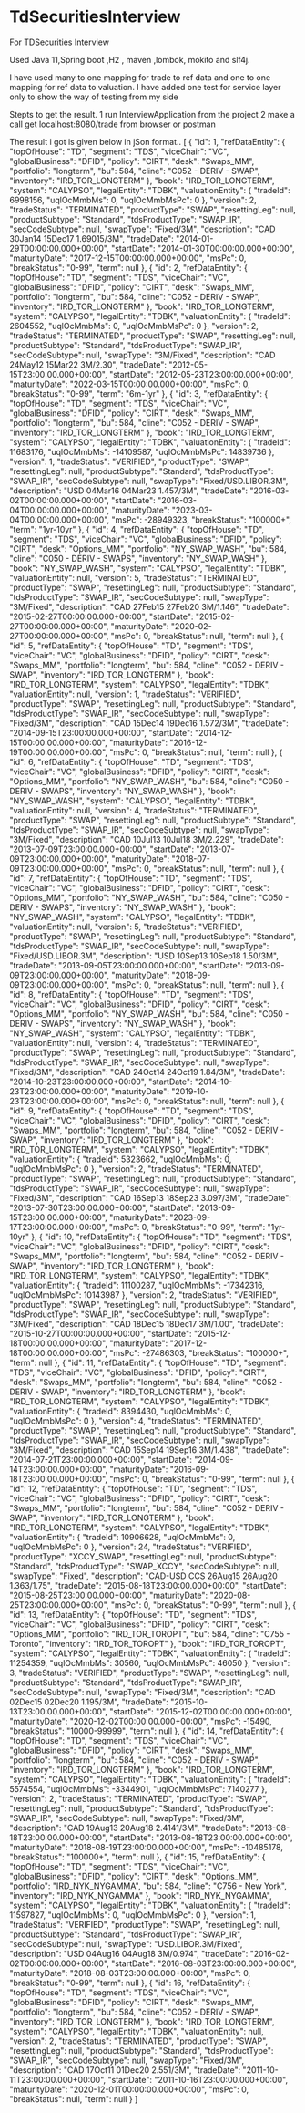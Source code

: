 # TdSecuritiesInterview
For TDSecurities Interview

Used Java 11,Spring boot ,H2 , maven ,lombok, mokito and slf4j.

I have used many to one mapping for trade to ref data and one to one mapping for ref data to valuation.
I have added one test for service layer only to show the way of testing from my side


Stepts to get the result.
1  run InterviewApplication from the project 
2  make a call get localhost:8080/trade from browser or postman

The result i got is given below in jSon format..
[
    {
        "id": 1,
        "refDataEntity": {
            "topOfHouse": "TD",
            "segment": "TDS",
            "viceChair": "VC",
            "globalBusiness": "DFID",
            "policy": "CIRT",
            "desk": "Swaps_MM",
            "portfolio": "longterm",
            "bu": 584,
            "cline": "C052 - DERIV - SWAP",
            "inventory": "IRD_TOR_LONGTERM"
        },
        "book": "IRD_TOR_LONGTERM",
        "system": "CALYPSO",
        "legalEntity": "TDBK",
        "valuationEntity": {
            "tradeId": 6998156,
            "uqlOcMmbMs": 0,
            "uqlOcMmbMsPc": 0
        },
        "version": 2,
        "tradeStatus": "TERMINATED",
        "productType": "SWAP",
        "resettingLeg": null,
        "productSubtype": "Standard",
        "tdsProductType": "SWAP_IR",
        "secCodeSubtype": null,
        "swapType": "Fixed/3M",
        "description": "CAD 30Jan14 15Dec17 1.69015/3M",
        "tradeDate": "2014-01-29T00:00:00.000+00:00",
        "startDate": "2014-01-30T00:00:00.000+00:00",
        "maturityDate": "2017-12-15T00:00:00.000+00:00",
        "msPc": 0,
        "breakStatus": "0-99",
        "term": null
    },
    {
        "id": 2,
        "refDataEntity": {
            "topOfHouse": "TD",
            "segment": "TDS",
            "viceChair": "VC",
            "globalBusiness": "DFID",
            "policy": "CIRT",
            "desk": "Swaps_MM",
            "portfolio": "longterm",
            "bu": 584,
            "cline": "C052 - DERIV - SWAP",
            "inventory": "IRD_TOR_LONGTERM"
        },
        "book": "IRD_TOR_LONGTERM",
        "system": "CALYPSO",
        "legalEntity": "TDBK",
        "valuationEntity": {
            "tradeId": 2604552,
            "uqlOcMmbMs": 0,
            "uqlOcMmbMsPc": 0
        },
        "version": 2,
        "tradeStatus": "TERMINATED",
        "productType": "SWAP",
        "resettingLeg": null,
        "productSubtype": "Standard",
        "tdsProductType": "SWAP_IR",
        "secCodeSubtype": null,
        "swapType": "3M/Fixed",
        "description": "CAD 24May12 15Mar22 3M/2.30",
        "tradeDate": "2012-05-15T23:00:00.000+00:00",
        "startDate": "2012-05-23T23:00:00.000+00:00",
        "maturityDate": "2022-03-15T00:00:00.000+00:00",
        "msPc": 0,
        "breakStatus": "0-99",
        "term": "6m-1yr"
    },
    {
        "id": 3,
        "refDataEntity": {
            "topOfHouse": "TD",
            "segment": "TDS",
            "viceChair": "VC",
            "globalBusiness": "DFID",
            "policy": "CIRT",
            "desk": "Swaps_MM",
            "portfolio": "longterm",
            "bu": 584,
            "cline": "C052 - DERIV - SWAP",
            "inventory": "IRD_TOR_LONGTERM"
        },
        "book": "IRD_TOR_LONGTERM",
        "system": "CALYPSO",
        "legalEntity": "TDBK",
        "valuationEntity": {
            "tradeId": 11683176,
            "uqlOcMmbMs": -14109587,
            "uqlOcMmbMsPc": 14839736
        },
        "version": 1,
        "tradeStatus": "VERIFIED",
        "productType": "SWAP",
        "resettingLeg": null,
        "productSubtype": "Standard",
        "tdsProductType": "SWAP_IR",
        "secCodeSubtype": null,
        "swapType": "Fixed/USD.LIBOR.3M",
        "description": "USD 04Mar16 04Mar23 1.457/3M",
        "tradeDate": "2016-03-02T00:00:00.000+00:00",
        "startDate": "2016-03-04T00:00:00.000+00:00",
        "maturityDate": "2023-03-04T00:00:00.000+00:00",
        "msPc": -28949323,
        "breakStatus": "100000+",
        "term": "1yr-10yr"
    },
    {
        "id": 4,
        "refDataEntity": {
            "topOfHouse": "TD",
            "segment": "TDS",
            "viceChair": "VC",
            "globalBusiness": "DFID",
            "policy": "CIRT",
            "desk": "Options_MM",
            "portfolio": "NY_SWAP_WASH",
            "bu": 584,
            "cline": "C050 - DERIV - SWAPS",
            "inventory": "NY_SWAP_WASH"
        },
        "book": "NY_SWAP_WASH",
        "system": "CALYPSO",
        "legalEntity": "TDBK",
        "valuationEntity": null,
        "version": 5,
        "tradeStatus": "TERMINATED",
        "productType": "SWAP",
        "resettingLeg": null,
        "productSubtype": "Standard",
        "tdsProductType": "SWAP_IR",
        "secCodeSubtype": null,
        "swapType": "3M/Fixed",
        "description": "CAD 27Feb15 27Feb20 3M/1.146",
        "tradeDate": "2015-02-27T00:00:00.000+00:00",
        "startDate": "2015-02-27T00:00:00.000+00:00",
        "maturityDate": "2020-02-27T00:00:00.000+00:00",
        "msPc": 0,
        "breakStatus": null,
        "term": null
    },
    {
        "id": 5,
        "refDataEntity": {
            "topOfHouse": "TD",
            "segment": "TDS",
            "viceChair": "VC",
            "globalBusiness": "DFID",
            "policy": "CIRT",
            "desk": "Swaps_MM",
            "portfolio": "longterm",
            "bu": 584,
            "cline": "C052 - DERIV - SWAP",
            "inventory": "IRD_TOR_LONGTERM"
        },
        "book": "IRD_TOR_LONGTERM",
        "system": "CALYPSO",
        "legalEntity": "TDBK",
        "valuationEntity": null,
        "version": 1,
        "tradeStatus": "VERIFIED",
        "productType": "SWAP",
        "resettingLeg": null,
        "productSubtype": "Standard",
        "tdsProductType": "SWAP_IR",
        "secCodeSubtype": null,
        "swapType": "Fixed/3M",
        "description": "CAD 15Dec14 19Dec16 1.572/3M",
        "tradeDate": "2014-09-15T23:00:00.000+00:00",
        "startDate": "2014-12-15T00:00:00.000+00:00",
        "maturityDate": "2016-12-19T00:00:00.000+00:00",
        "msPc": 0,
        "breakStatus": null,
        "term": null
    },
    {
        "id": 6,
        "refDataEntity": {
            "topOfHouse": "TD",
            "segment": "TDS",
            "viceChair": "VC",
            "globalBusiness": "DFID",
            "policy": "CIRT",
            "desk": "Options_MM",
            "portfolio": "NY_SWAP_WASH",
            "bu": 584,
            "cline": "C050 - DERIV - SWAPS",
            "inventory": "NY_SWAP_WASH"
        },
        "book": "NY_SWAP_WASH",
        "system": "CALYPSO",
        "legalEntity": "TDBK",
        "valuationEntity": null,
        "version": 4,
        "tradeStatus": "TERMINATED",
        "productType": "SWAP",
        "resettingLeg": null,
        "productSubtype": "Standard",
        "tdsProductType": "SWAP_IR",
        "secCodeSubtype": null,
        "swapType": "3M/Fixed",
        "description": "CAD 10Jul13 10Jul18 3M/2.229",
        "tradeDate": "2013-07-09T23:00:00.000+00:00",
        "startDate": "2013-07-09T23:00:00.000+00:00",
        "maturityDate": "2018-07-09T23:00:00.000+00:00",
        "msPc": 0,
        "breakStatus": null,
        "term": null
    },
    {
        "id": 7,
        "refDataEntity": {
            "topOfHouse": "TD",
            "segment": "TDS",
            "viceChair": "VC",
            "globalBusiness": "DFID",
            "policy": "CIRT",
            "desk": "Options_MM",
            "portfolio": "NY_SWAP_WASH",
            "bu": 584,
            "cline": "C050 - DERIV - SWAPS",
            "inventory": "NY_SWAP_WASH"
        },
        "book": "NY_SWAP_WASH",
        "system": "CALYPSO",
        "legalEntity": "TDBK",
        "valuationEntity": null,
        "version": 5,
        "tradeStatus": "VERIFIED",
        "productType": "SWAP",
        "resettingLeg": null,
        "productSubtype": "Standard",
        "tdsProductType": "SWAP_IR",
        "secCodeSubtype": null,
        "swapType": "Fixed/USD.LIBOR.3M",
        "description": "USD 10Sep13 10Sep18 1.50/3M",
        "tradeDate": "2013-09-05T23:00:00.000+00:00",
        "startDate": "2013-09-09T23:00:00.000+00:00",
        "maturityDate": "2018-09-09T23:00:00.000+00:00",
        "msPc": 0,
        "breakStatus": null,
        "term": null
    },
    {
        "id": 8,
        "refDataEntity": {
            "topOfHouse": "TD",
            "segment": "TDS",
            "viceChair": "VC",
            "globalBusiness": "DFID",
            "policy": "CIRT",
            "desk": "Options_MM",
            "portfolio": "NY_SWAP_WASH",
            "bu": 584,
            "cline": "C050 - DERIV - SWAPS",
            "inventory": "NY_SWAP_WASH"
        },
        "book": "NY_SWAP_WASH",
        "system": "CALYPSO",
        "legalEntity": "TDBK",
        "valuationEntity": null,
        "version": 4,
        "tradeStatus": "TERMINATED",
        "productType": "SWAP",
        "resettingLeg": null,
        "productSubtype": "Standard",
        "tdsProductType": "SWAP_IR",
        "secCodeSubtype": null,
        "swapType": "Fixed/3M",
        "description": "CAD 24Oct14 24Oct19 1.84/3M",
        "tradeDate": "2014-10-23T23:00:00.000+00:00",
        "startDate": "2014-10-23T23:00:00.000+00:00",
        "maturityDate": "2019-10-23T23:00:00.000+00:00",
        "msPc": 0,
        "breakStatus": null,
        "term": null
    },
    {
        "id": 9,
        "refDataEntity": {
            "topOfHouse": "TD",
            "segment": "TDS",
            "viceChair": "VC",
            "globalBusiness": "DFID",
            "policy": "CIRT",
            "desk": "Swaps_MM",
            "portfolio": "longterm",
            "bu": 584,
            "cline": "C052 - DERIV - SWAP",
            "inventory": "IRD_TOR_LONGTERM"
        },
        "book": "IRD_TOR_LONGTERM",
        "system": "CALYPSO",
        "legalEntity": "TDBK",
        "valuationEntity": {
            "tradeId": 5323662,
            "uqlOcMmbMs": 0,
            "uqlOcMmbMsPc": 0
        },
        "version": 2,
        "tradeStatus": "TERMINATED",
        "productType": "SWAP",
        "resettingLeg": null,
        "productSubtype": "Standard",
        "tdsProductType": "SWAP_IR",
        "secCodeSubtype": null,
        "swapType": "Fixed/3M",
        "description": "CAD 16Sep13 18Sep23 3.097/3M",
        "tradeDate": "2013-07-30T23:00:00.000+00:00",
        "startDate": "2013-09-15T23:00:00.000+00:00",
        "maturityDate": "2023-09-17T23:00:00.000+00:00",
        "msPc": 0,
        "breakStatus": "0-99",
        "term": "1yr-10yr"
    },
    {
        "id": 10,
        "refDataEntity": {
            "topOfHouse": "TD",
            "segment": "TDS",
            "viceChair": "VC",
            "globalBusiness": "DFID",
            "policy": "CIRT",
            "desk": "Swaps_MM",
            "portfolio": "longterm",
            "bu": 584,
            "cline": "C052 - DERIV - SWAP",
            "inventory": "IRD_TOR_LONGTERM"
        },
        "book": "IRD_TOR_LONGTERM",
        "system": "CALYPSO",
        "legalEntity": "TDBK",
        "valuationEntity": {
            "tradeId": 11100287,
            "uqlOcMmbMs": -17342316,
            "uqlOcMmbMsPc": 10143987
        },
        "version": 2,
        "tradeStatus": "VERIFIED",
        "productType": "SWAP",
        "resettingLeg": null,
        "productSubtype": "Standard",
        "tdsProductType": "SWAP_IR",
        "secCodeSubtype": null,
        "swapType": "3M/Fixed",
        "description": "CAD 18Dec15 18Dec17 3M/1.00",
        "tradeDate": "2015-10-27T00:00:00.000+00:00",
        "startDate": "2015-12-18T00:00:00.000+00:00",
        "maturityDate": "2017-12-18T00:00:00.000+00:00",
        "msPc": -27486303,
        "breakStatus": "100000+",
        "term": null
    },
    {
        "id": 11,
        "refDataEntity": {
            "topOfHouse": "TD",
            "segment": "TDS",
            "viceChair": "VC",
            "globalBusiness": "DFID",
            "policy": "CIRT",
            "desk": "Swaps_MM",
            "portfolio": "longterm",
            "bu": 584,
            "cline": "C052 - DERIV - SWAP",
            "inventory": "IRD_TOR_LONGTERM"
        },
        "book": "IRD_TOR_LONGTERM",
        "system": "CALYPSO",
        "legalEntity": "TDBK",
        "valuationEntity": {
            "tradeId": 8394430,
            "uqlOcMmbMs": 0,
            "uqlOcMmbMsPc": 0
        },
        "version": 4,
        "tradeStatus": "TERMINATED",
        "productType": "SWAP",
        "resettingLeg": null,
        "productSubtype": "Standard",
        "tdsProductType": "SWAP_IR",
        "secCodeSubtype": null,
        "swapType": "3M/Fixed",
        "description": "CAD 15Sep14 19Sep16 3M/1.438",
        "tradeDate": "2014-07-21T23:00:00.000+00:00",
        "startDate": "2014-09-14T23:00:00.000+00:00",
        "maturityDate": "2016-09-18T23:00:00.000+00:00",
        "msPc": 0,
        "breakStatus": "0-99",
        "term": null
    },
    {
        "id": 12,
        "refDataEntity": {
            "topOfHouse": "TD",
            "segment": "TDS",
            "viceChair": "VC",
            "globalBusiness": "DFID",
            "policy": "CIRT",
            "desk": "Swaps_MM",
            "portfolio": "longterm",
            "bu": 584,
            "cline": "C052 - DERIV - SWAP",
            "inventory": "IRD_TOR_LONGTERM"
        },
        "book": "IRD_TOR_LONGTERM",
        "system": "CALYPSO",
        "legalEntity": "TDBK",
        "valuationEntity": {
            "tradeId": 10906628,
            "uqlOcMmbMs": 0,
            "uqlOcMmbMsPc": 0
        },
        "version": 24,
        "tradeStatus": "VERIFIED",
        "productType": "XCCY_SWAP",
        "resettingLeg": null,
        "productSubtype": "Standard",
        "tdsProductType": "SWAP_XCCY",
        "secCodeSubtype": null,
        "swapType": "Fixed",
        "description": "CAD-USD CCS 26Aug15 26Aug20 1.363/1.75",
        "tradeDate": "2015-08-18T23:00:00.000+00:00",
        "startDate": "2015-08-25T23:00:00.000+00:00",
        "maturityDate": "2020-08-25T23:00:00.000+00:00",
        "msPc": 0,
        "breakStatus": "0-99",
        "term": null
    },
    {
        "id": 13,
        "refDataEntity": {
            "topOfHouse": "TD",
            "segment": "TDS",
            "viceChair": "VC",
            "globalBusiness": "DFID",
            "policy": "CIRT",
            "desk": "Options_MM",
            "portfolio": "IRD_TOR_TOROPT",
            "bu": 584,
            "cline": "C755 - Toronto",
            "inventory": "IRD_TOR_TOROPT"
        },
        "book": "IRD_TOR_TOROPT",
        "system": "CALYPSO",
        "legalEntity": "TDBK",
        "valuationEntity": {
            "tradeId": 11254359,
            "uqlOcMmbMs": 30560,
            "uqlOcMmbMsPc": 46050
        },
        "version": 3,
        "tradeStatus": "VERIFIED",
        "productType": "SWAP",
        "resettingLeg": null,
        "productSubtype": "Standard",
        "tdsProductType": "SWAP_IR",
        "secCodeSubtype": null,
        "swapType": "Fixed/3M",
        "description": "CAD 02Dec15 02Dec20 1.195/3M",
        "tradeDate": "2015-10-13T23:00:00.000+00:00",
        "startDate": "2015-12-02T00:00:00.000+00:00",
        "maturityDate": "2020-12-02T00:00:00.000+00:00",
        "msPc": -15490,
        "breakStatus": "10000-99999",
        "term": null
    },
    {
        "id": 14,
        "refDataEntity": {
            "topOfHouse": "TD",
            "segment": "TDS",
            "viceChair": "VC",
            "globalBusiness": "DFID",
            "policy": "CIRT",
            "desk": "Swaps_MM",
            "portfolio": "longterm",
            "bu": 584,
            "cline": "C052 - DERIV - SWAP",
            "inventory": "IRD_TOR_LONGTERM"
        },
        "book": "IRD_TOR_LONGTERM",
        "system": "CALYPSO",
        "legalEntity": "TDBK",
        "valuationEntity": {
            "tradeId": 5574554,
            "uqlOcMmbMs": -3344901,
            "uqlOcMmbMsPc": 7140277
        },
        "version": 2,
        "tradeStatus": "TERMINATED",
        "productType": "SWAP",
        "resettingLeg": null,
        "productSubtype": "Standard",
        "tdsProductType": "SWAP_IR",
        "secCodeSubtype": null,
        "swapType": "Fixed/3M",
        "description": "CAD 19Aug13 20Aug18 2.4141/3M",
        "tradeDate": "2013-08-18T23:00:00.000+00:00",
        "startDate": "2013-08-18T23:00:00.000+00:00",
        "maturityDate": "2018-08-19T23:00:00.000+00:00",
        "msPc": -10485178,
        "breakStatus": "100000+",
        "term": null
    },
    {
        "id": 15,
        "refDataEntity": {
            "topOfHouse": "TD",
            "segment": "TDS",
            "viceChair": "VC",
            "globalBusiness": "DFID",
            "policy": "CIRT",
            "desk": "Options_MM",
            "portfolio": "IRD_NYK_NYGAMMA",
            "bu": 584,
            "cline": "C756 - New York",
            "inventory": "IRD_NYK_NYGAMMA"
        },
        "book": "IRD_NYK_NYGAMMA",
        "system": "CALYPSO",
        "legalEntity": "TDBK",
        "valuationEntity": {
            "tradeId": 11597827,
            "uqlOcMmbMs": 0,
            "uqlOcMmbMsPc": 0
        },
        "version": 1,
        "tradeStatus": "VERIFIED",
        "productType": "SWAP",
        "resettingLeg": null,
        "productSubtype": "Standard",
        "tdsProductType": "SWAP_IR",
        "secCodeSubtype": null,
        "swapType": "USD.LIBOR.3M/Fixed",
        "description": "USD 04Aug16 04Aug18 3M/0.974",
        "tradeDate": "2016-02-02T00:00:00.000+00:00",
        "startDate": "2016-08-03T23:00:00.000+00:00",
        "maturityDate": "2018-08-03T23:00:00.000+00:00",
        "msPc": 0,
        "breakStatus": "0-99",
        "term": null
    },
    {
        "id": 16,
        "refDataEntity": {
            "topOfHouse": "TD",
            "segment": "TDS",
            "viceChair": "VC",
            "globalBusiness": "DFID",
            "policy": "CIRT",
            "desk": "Swaps_MM",
            "portfolio": "longterm",
            "bu": 584,
            "cline": "C052 - DERIV - SWAP",
            "inventory": "IRD_TOR_LONGTERM"
        },
        "book": "IRD_TOR_LONGTERM",
        "system": "CALYPSO",
        "legalEntity": "TDBK",
        "valuationEntity": null,
        "version": 2,
        "tradeStatus": "TERMINATED",
        "productType": "SWAP",
        "resettingLeg": null,
        "productSubtype": "Standard",
        "tdsProductType": "SWAP_IR",
        "secCodeSubtype": null,
        "swapType": "Fixed/3M",
        "description": "CAD 17Oct11 01Dec20 2.551/3M",
        "tradeDate": "2011-10-11T23:00:00.000+00:00",
        "startDate": "2011-10-16T23:00:00.000+00:00",
        "maturityDate": "2020-12-01T00:00:00.000+00:00",
        "msPc": 0,
        "breakStatus": null,
        "term": null
    }
]


